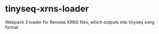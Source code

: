 # tinyseq-xrns-loader
Webpack 3 loader for Renoise XRNS files, which outputs into tinyseq song format

